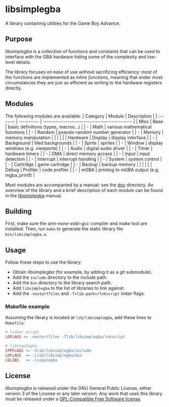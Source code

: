 # libsimplegba
A library containing utilities for the Game Boy Advance.

## Purpose
*libsimplegba* is a collection of functions and constants that can be
used to interface with the GBA hardware hiding some of the complexity
and low-level details.

The library focuses on ease of use without sacrificing efficiency: most
of the functions are implemented as *inline functions*, meaning that
under most circumstances they are just as efficient as writing to the
hardware registers directly.

## Modules
The following modules are available:
| Category | Module     | Description                                  |
| :------: | ---------- | -------------------------------------------- |
| Misc     | Base       | basic definitions (types, macros...)         |
| -        | Math       | various mathematical functions               |
| -        | Random     | pseudo-random number generator               |
| -        | Memory     | memory manipulation                          |
|          |            |                                              |
| Hardware | Display    | display interface                            |
| -        | Background | tiled backgrounds                            |
| -        | Sprite     | sprites                                      |
| -        | Window     | display windows (e.g. viewports)             |
| -        | Audio      | digital audio driver                         |
| -        | Timer      | hardware timers                              |
| -        | DMA        | direct memory access                         |
| -        | Input      | input detection                              |
| -        | Interrupt  | interrupt handling                           |
| -        | System     | system control                               |
| -        | Cartridge  | game cartridge                               |
| -        | Backup     | backup memory                                |
|          |            |                                              |
| Debug    | Profiler   | code profiler                                |
| -        | mGBA       | printing to mGBA output (e.g. mgba_printf)   |

Most modules are accompanied by a manual: see the [doc](doc) directory.
An overview of the library and a brief description of each module can be
found in the [libsimplegba](doc/libsimplegba.adoc) manual.

## Building
First, make sure the *arm-none-eabi-gcc* compiler and *make* tool are
installed. Then, run `make` to generate the static library file
`bin/libsimplegba.a`.

## Usage
Follow these steps to use the library:
- Obtain *libsimplegba* (for example, by adding it as a git submodule).
- Add the `include` directory to the include path.
- Add the `bin` directory to the library search path.
- Add `libsimplegba` to the list of libraries to link against.
- Add the `-nostartfiles` and `-T<lib-path>/lnkscript` linker flags.

### Makefile example
Assuming the library is located at `lib/libsimplegba`, add these lines
to `Makefile`:

```Makefile
# linker script
LDFLAGS += -nostartfiles -Tlib/libsimplegba/lnkscript

# libsimplegba
CPPFLAGS += -Ilib/libsimplegba/include
LDFLAGS  += -Llib/libsimplegba/bin
LDLIBS   += -lsimplegba
```

## License
*libsimplegba* is released under the GNU General Public License, either
version 3 of the License or any later version. Any work that uses this
library must be released under a [GPL-Compatible Free Software
license](https://www.gnu.org/licenses/license-list.html).
